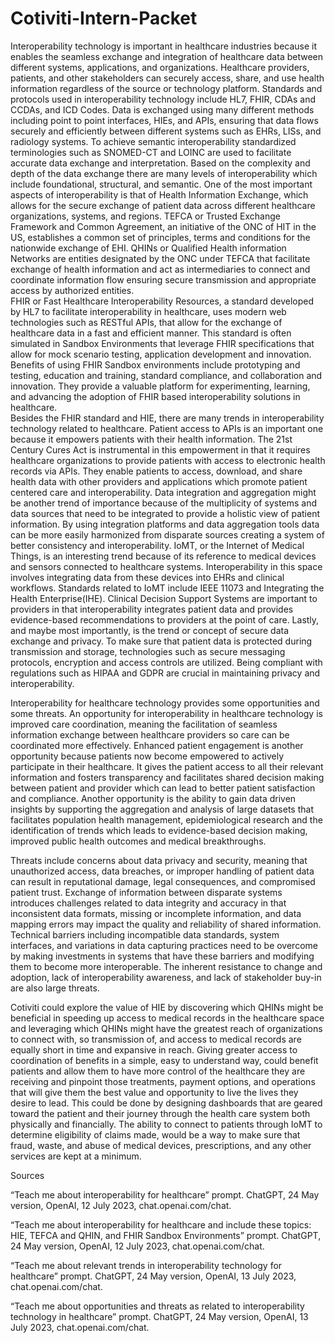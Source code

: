 # Cotiviti-Intern-Packet
Interoperability technology is important in healthcare industries because it enables the seamless exchange and integration of healthcare data between different systems, applications, and organizations.  Healthcare providers, patients, and other stakeholders can securely access, share, and use health information regardless of the source or technology platform.  Standards and protocols used in interoperability technology include HL7, FHIR, CDAs and CCDAs, and ICD Codes.  Data is exchanged using many different methods including point to point interfaces, HIEs, and APIs, ensuring that data flows securely and efficiently between different systems such as EHRs, LISs, and radiology systems.  To achieve semantic interoperability standardized terminologies such as SNOMED-CT and LOINC are used to facilitate accurate data exchange and interpretation.  Based on the complexity and depth of the data exchange there are many levels of interoperability which include foundational, structural, and semantic.  One of the most important aspects of interoperability is that of Health Information Exchange, which allows for the secure exchange of patient data across different healthcare organizations, systems, and regions.  TEFCA or Trusted Exchange Framework and Common Agreement, an initiative of the ONC of HIT in the US, establishes a common set of principles, terms and conditions for the nationwide exchange of EHI.  QHINs or Qualified Health information Networks are entities designated by the ONC under TEFCA that facilitate exchange of health information and act as intermediaries to connect and coordinate information flow ensuring secure transmission and appropriate access by authorized entities.  
	FHIR or Fast Healthcare Interoperability Resources, a standard developed by HL7 to facilitate interoperability in healthcare, uses modern web technologies such as RESTful APIs, that allow for the exchange of healthcare data in a fast and efficient manner.  This standard is often simulated in Sandbox Environments that leverage FHIR specifications that allow for mock scenario testing, application development and innovation.  Benefits of using FHIR Sandbox environments include prototyping and testing, education and training, standard compliance, and collaboration and innovation.  They provide a valuable platform for experimenting, learning, and advancing the adoption of FHIR based interoperability solutions in healthcare.  
	Besides the FHIR standard and HIE, there are many trends in interoperability technology related to healthcare.  Patient access to APIs is an important one because it empowers patients with their health information.  The 21st Century Cures Act is instrumental in this empowerment in that it requires healthcare organizations to provide patients with access to electronic health records via APIs.  They enable patients to access, download, and share health data with other providers and applications which promote patient centered care and interoperability. Data integration and aggregation might be another trend of importance because of the multiplicity of systems and data sources that need to be integrated to provide a holistic view of patient information.  By using integration platforms and data aggregation tools data can be more easily harmonized from disparate sources creating a system of better consistency and interoperability.  IoMT, or the Internet of Medical Things, is an interesting trend because of its reference to medical devices and sensors connected to healthcare systems.  Interoperability in this space involves integrating data from these devices into EHRs and clinical workflows.  Standards related to IoMT include IEEE 11073 and Integrating the Health Enterprise(IHE).  Clinical Decision Support Systems are important to providers in that interoperability integrates patient data and provides evidence-based recommendations to providers at the point of care.  Lastly, and maybe most importantly, is the trend or concept of secure data exchange and privacy.  To make sure that patient data is protected during transmission and storage, technologies such as secure messaging protocols, encryption and access controls are utilized.  Being compliant with regulations such as HIPAA and GDPR are crucial in maintaining privacy and interoperability.

Interoperability for healthcare technology provides some opportunities and some threats.  An opportunity for interoperability in healthcare technology is improved care coordination, meaning the facilitation of seamless information exchange between healthcare providers so care can be coordinated more effectively. Enhanced patient engagement is another opportunity because patients now become empowered to actively participate in their healthcare.  It gives the patient access to all their relevant information and fosters transparency and facilitates shared decision making between patient and provider which can lead to better patient satisfaction and compliance.  Another opportunity is the ability to gain data driven insights by supporting the aggregation and analysis of large datasets that facilitates population health management, epidemiological research and the identification of trends which leads to evidence-based decision making, improved public health outcomes and medical breakthroughs.

Threats include concerns about data privacy and security, meaning that unauthorized access, data breaches, or improper handling of patient data can result in reputational damage, legal consequences, and compromised patient trust.  Exchange of information between disparate systems introduces challenges related to data integrity and accuracy in that inconsistent data formats, missing or incomplete information, and data mapping errors may impact the quality and reliability of shared  information.  Technical barriers including incompatible data standards, system interfaces, and variations in data capturing practices need to be overcome by making investments in systems that have these barriers and modifying them to become more interoperable.  The inherent resistance to change and adoption, lack of interoperability awareness, and lack of stakeholder buy-in are also large threats.

Cotiviti could explore the value of HIE by discovering which QHINs might be beneficial in speeding up access to medical records in the healthcare space and leveraging which QHINs might have the greatest reach of organizations to connect with, so transmission of, and access to medical records are equally short in time and expansive in reach.  Giving greater access to coordination of benefits in a simple, easy to understand way, could benefit patients and allow them to have more control of the healthcare they are receiving and pinpoint those treatments, payment options, and operations that will give them the best value and opportunity to live the lives they desire to lead.  This could be done by designing dashboards that are geared toward the patient and their journey through the health care system both physically and financially.  The ability to connect to patients through IoMT to determine eligibility of claims made, would be a way to make sure that fraud, waste, and abuse of medical devices, prescriptions, and any other services are kept at a minimum. 

Sources

“Teach me about interoperability for healthcare” prompt. ChatGPT, 24 May version, OpenAI, 12 July 2023, chat.openai.com/chat.

“Teach me about interoperability for healthcare and include these topics: HIE, TEFCA and QHIN, and FHIR Sandbox Environments” prompt. ChatGPT, 24 May version, OpenAI, 12 July 2023, chat.openai.com/chat.

“Teach me about relevant trends in interoperability technology for healthcare” prompt. ChatGPT, 24 May version, OpenAI, 13 July 2023, chat.openai.com/chat.

“Teach me about opportunities and threats as related to interoperability technology in healthcare” prompt. ChatGPT, 24 May version, OpenAI, 13 July 2023, chat.openai.com/chat.

